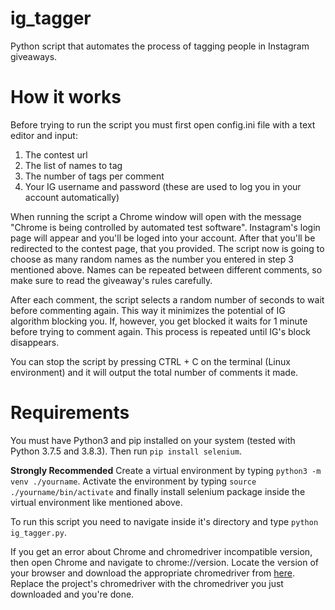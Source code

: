 # ig_tagger
Python script that automates the process of tagging people in Instagram giveaways.

# How it works
Before trying to run the script you must first open config.ini file with a text editor and input:

1. The contest url
2. The list of names to tag
3. The number of tags per comment
4. Your IG username and password (these are used to log you in your account automatically)

When running the script a Chrome window will open with the message "Chrome is being controlled by automated test software". Instagram's login page will appear and you'll be loged into your account. After that you'll be redirected to the contest page, that you provided. The script now is going to choose as many random names as the number you entered in step 3 mentioned above. Names can be repeated between different comments, so make sure to read the giveaway's rules carefully.

After each comment, the script selects a random number of seconds to wait before commenting again. This way it minimizes the potential of IG algorithm blocking you. If, however, you get blocked it waits for 1 minute before trying to comment again. This process is repeated until IG's block disappears.

You can stop the script by pressing CTRL + C on the terminal (Linux environment) and it will output the total number of comments it made.

# Requirements
You must have Python3 and pip installed on your system (tested with Python 3.7.5 and 3.8.3). Then run ``` pip install selenium ```.

**Strongly Recommended** 
Create a virtual environment by typing `python3 -m venv ./yourname`. Activate the environment by typing `source ./yourname/bin/activate` and finally install selenium package inside the virtual environment like mentioned above.

To run this script you need to navigate inside it's directory and type ``` python ig_tagger.py ```.

If you get an error about Chrome and chromedriver incompatible version, then open Chrome and navigate to chrome://version. Locate the version of your browser and download the appropriate chromedriver from [here](https://chromedriver.chromium.org/downloads). Replace the project's chromedriver with the chromedriver you just downloaded and you're done.

